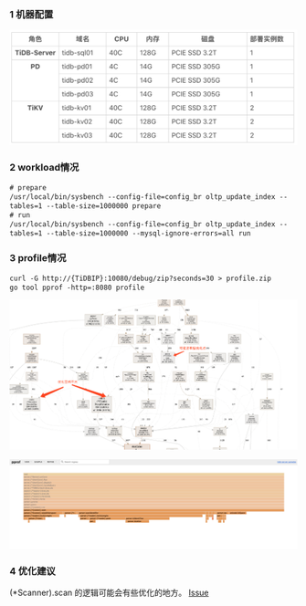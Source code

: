 ### 1 机器配置

![3-1](./images/3-1.png)

### 2 workload情况

```plain
# prepare
/usr/local/bin/sysbench --config-file=config_br oltp_update_index --tables=1 --table-size=1000000 prepare
# run
/usr/local/bin/sysbench --config-file=config_br oltp_update_index --tables=1 --table-size=1000000 --mysql-ignore-errors=all run
```
### 3 profile情况

```plain
curl -G http://{TiDBIP}:10080/debug/zip?seconds=30 > profile.zip
go tool pprof -http=:8080 profile
```
![3-2](./images/3-2.png)

![3-3](./images/3-3.png)

### 4 优化建议

(*Scanner).scan 的逻辑可能会有些优化的地方。
[Issue](https://github.com/pingcap/tidb/issues/19687)

